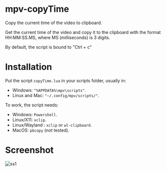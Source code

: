 # mpv-copyTime
Copy the current time of the video to clipboard.

Get the current time of the video and copy it to the clipboard with the format HH:MM:SS.MS, where MS (milliseconds) is 3 digits.

By default, the script is bound to "Ctrl + c"

# Installation

Put the script `copyTime.lua` in your scripts folder, usually in:
*  Windows: `"%APPDATA%\mpv\scripts"`.
*  Linux and Mac: `"~/.config/mpv/scripts/"`.

To work, the script needs:
* Windows: `Powershell`.
* Linux/X11: `xclip`.
* Linux/Wayland : `xclip` or `wl-clipboard`.
* MacOS: `pbcopy` (not tested). 

# Screenshot
![ss1](https://user-images.githubusercontent.com/40000640/111867156-02f68a00-8951-11eb-84a8-c78616c68aa3.PNG)
